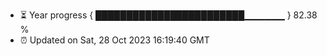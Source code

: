 - ⏳ Year progress { ████████████████████████▁▁▁▁▁▁ } 82.38 %
- ⏰ Updated on Sat, 28 Oct 2023 16:19:40 GMT

